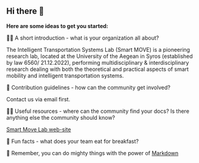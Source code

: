## Hi there 👋



**Here are some ideas to get you started:**

🙋‍♀️ A short introduction - what is your organization all about?

The Intelligent Transportation Systems Lab (Smart MOVE) is a pioneering research lab, located at the University of the Aegean in Syros (established by law 6560/ 21.12.2022), performing multidisciplinary & interdisciplinary research dealing with both the theoretical and practical aspects of smart mobility and intelligent transportation systems.

🌈 Contribution guidelines - how can the community get involved?

Contact us via email first.

👩‍💻 Useful resources - where can the community find your docs? Is there anything else the community should know?

[Smart Move Lab web-site](https://smartmove.aegean.gr/)

🍿 Fun facts - what does your team eat for breakfast?

🧙 Remember, you can do mighty things with the power of [Markdown](https://docs.github.com/github/writing-on-github/getting-started-with-writing-and-formatting-on-github/basic-writing-and-formatting-syntax)
